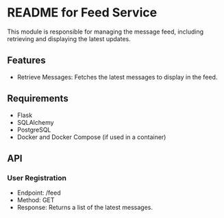 # README for Feed Service
This module is responsible for managing the message feed, including retrieving and displaying the latest updates.

## Features

- Retrieve Messages: Fetches the latest messages to display in the feed.

## Requirements

- Flask
- SQLAlchemy
- PostgreSQL
- Docker and Docker Compose (if used in a container)
   
## API

### User Registration

- Endpoint: /feed
- Method: GET
- Response: Returns a list of the latest messages.


  